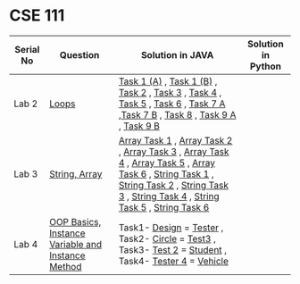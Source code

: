 # CSE 111
| Serial No | Question | Solution in JAVA | Solution in Python |
|-----------|----------|------------------|--------------------|
| Lab 2 | [Loops](https://github.com/ari-yan7/CSE-111/blob/main/Lab%202/CSE111%20Lab%20Assignment%202%20-%20Summer'24.pdf) | [Task 1 (A)](https://github.com/ari-yan7/CSE-111/blob/main/Lab%202/Lab2_Task1_a.java) , [Task 1 (B)](https://github.com/ari-yan7/CSE-111/blob/main/Lab%202/Lab2_Task1_b.java) , [Task 2](https://github.com/ari-yan7/CSE-111/blob/main/Lab%202/Lab2_Task2.java) , [Task 3](https://github.com/ari-yan7/CSE-111/blob/main/Lab%202/Lab2_Task3.java) , [Task 4](https://github.com/ari-yan7/CSE-111/blob/main/Lab%202/Lab2_Task4.java) , [Task 5](https://github.com/ari-yan7/CSE-111/blob/main/Lab%202/Lab2_Task5.java) , [Task 6](https://github.com/ari-yan7/CSE-111/blob/main/Lab%202/Lab2_Task6.java) , [Task 7 A](https://github.com/ari-yan7/CSE-111/blob/main/Lab%202/Lab2_Task7a.java) ,[Task 7 B](https://github.com/ari-yan7/CSE-111/blob/main/Lab%202/Lab2_Task7b.java) , [Task 8](https://github.com/ari-yan7/CSE-111/blob/main/Lab%202/Lab2_Task8.java) , [Task 9 A](https://github.com/ari-yan7/CSE-111/blob/main/Lab%202/Lab2_Task9a.java) , [Task 9 B](https://github.com/ari-yan7/CSE-111/blob/main/Lab%202/Lab2_Task9b.java) | |
| Lab 3 | [String, Array](https://github.com/ari-yan7/CSE-111/blob/main/Lab%203/CSE111%20Lab%20Assignment%203%20-%20Summer'24.pdf) | [Array Task 1](https://github.com/ari-yan7/CSE-111/blob/main/Lab%203/Lab3_Array_Task1.java) , [Array Task 2](https://github.com/ari-yan7/CSE-111/blob/main/Lab%203/Lab3_Array_Task2.java) , [Array Task 3](https://github.com/ari-yan7/CSE-111/blob/main/Lab%203/Lab3_Array_Task3.java) , [Array Task 4](https://github.com/ari-yan7/CSE-111/blob/main/Lab%203/Lab3_Array_Task4.java) , [Array Task 5](https://github.com/ari-yan7/CSE-111/blob/main/Lab%203/Lab3_Array_Task5.java) , [Array Task 6](https://github.com/ari-yan7/CSE-111/blob/main/Lab%203/Lab3_Array_Task6.java) , [String Task 1](https://github.com/ari-yan7/CSE-111/blob/main/Lab%203/Lab3_String_Task1.java) , [String Task 2](https://github.com/ari-yan7/CSE-111/blob/main/Lab%203/Lab3_String_Task2.java) , [String Task 3](https://github.com/ari-yan7/CSE-111/blob/main/Lab%203/Lab3_String_Task3.java) , [String Task 4](https://github.com/ari-yan7/CSE-111/blob/main/Lab%203/Lab3_String_Task4.java) , [String Task 5](https://github.com/ari-yan7/CSE-111/blob/main/Lab%203/Lab3_String_Task5.java) , [String Task 6](https://github.com/ari-yan7/CSE-111/blob/main/Lab%203/Lab3_String_Task6.java) | |
| Lab 4 | [OOP Basics, Instance Variable and Instance Method](https://github.com/ari-yan7/CSE-111/blob/main/Lab%204/CSE111%20Lab%20Assignment%204%20-%20Summer'24.pdf) | Task1- [Design](https://github.com/ari-yan7/CSE-111/blob/main/Lab%204/University.java) = [Tester](https://github.com/ari-yan7/CSE-111/blob/main/Lab%204/UniversityTester.java) , Task2- [Circle](https://github.com/ari-yan7/CSE-111/blob/main/Lab%204/Circle.java) = [Test3](https://github.com/ari-yan7/CSE-111/blob/main/Lab%204/Test3.java) , Task3- [Test 2](https://github.com/ari-yan7/CSE-111/blob/main/Lab%204/Test2.java) = [Student](https://github.com/ari-yan7/CSE-111/blob/main/Lab%204/Student.java) , Task4- [Tester 4](https://github.com/ari-yan7/CSE-111/blob/main/Lab%204/Tester4.java) = [Vehicle](https://github.com/ari-yan7/CSE-111/blob/main/Lab%204/Vehicle.java)
